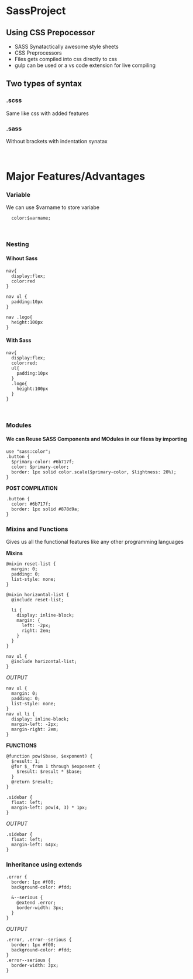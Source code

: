 # SassProject

## Using CSS Prepocessor 

- SASS Synatactically awesome style sheets
- CSS Preprocessors
- Files gets compiled into css directly to css 
-  gulp can be used or a vs code extension for live compiling 

## Two types of syntax

### .scss
  Same like css with added features 

### .sass 
  Without brackets with indentation synatax 

<br>

# Major Features/Advantages

### Variable 
  We can use $varname to store variabe
  
      color:$varname;
<br>

### Nesting 

#### Wihout Sass

    nav{
      display:flex;
      color:red
    }

    nav ul {
      padding:10px
    }

    nav .logo{
      height:100px
    }



#### With Sass
   
    nav{
      display:flex;
      color:red;
      ul{
        padding:10px
      }
      .logo{
        height:100px
      }
    }

<br>

### Modules 

#### We can Reuse SASS Components and MOdules in our filess by importing

    use "sass:color";
    .button {
      $primary-color: #6b717f;
      color: $primary-color;
      border: 1px solid color.scale($primary-color, $lightness: 20%);
    }

**POST COMPILATION**

    .button {
      color: #6b717f;
      border: 1px solid #878d9a;
    }


### Mixins and Functions 
Gives us all the functional features like any other programming languages

**Mixins** 

    @mixin reset-list {
      margin: 0;
      padding: 0;
      list-style: none;
    }

    @mixin horizontal-list {
      @include reset-list;

      li {
        display: inline-block;
        margin: {
          left: -2px;
          right: 2em;
        }
      }
    }

    nav ul {
      @include horizontal-list;
    }

*OUTPUT*

    nav ul {
      margin: 0;
      padding: 0;
      list-style: none;
    }
    nav ul li {
      display: inline-block;
      margin-left: -2px;
      margin-right: 2em;
    }


**FUNCTIONS**

    @function pow($base, $exponent) {
      $result: 1;
      @for $_ from 1 through $exponent {
        $result: $result * $base;
      }
      @return $result;
    }

    .sidebar {
      float: left;
      margin-left: pow(4, 3) * 1px;
    }

*OUTPUT*

    .sidebar {
      float: left;
      margin-left: 64px;
    }


### Inheritance using extends

    .error {
      border: 1px #f00;
      background-color: #fdd;

      &--serious {
        @extend .error;
        border-width: 3px;
      }
    }

*OUTPUT*

    .error, .error--serious {
      border: 1px #f00;
      background-color: #fdd;
    }
    .error--serious {
      border-width: 3px;
    }
